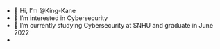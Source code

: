 - 👋 Hi, I’m @King-Kane
- 👀 I’m interested in Cybersecurity
- 🌱 I’m currently studying Cybersecurity at SNHU and graduate in June 2022
- 

<!---
King-Kane/King-Kane is a ✨ special ✨ repository because its `README.md` (this file) appears on your GitHub profile.
You can click the Preview link to take a look at your changes.
--->
